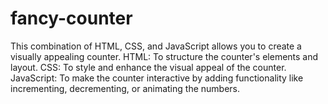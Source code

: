 # fancy-counter

This combination of HTML, CSS, and JavaScript allows you to create a visually appealing counter.
HTML: To structure the counter's elements and layout.
CSS: To style and enhance the visual appeal of the counter.
JavaScript: To make the counter interactive by adding functionality like incrementing, decrementing, or animating the numbers.
